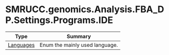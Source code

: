 ﻿
# SMRUCC.genomics.Analysis.FBA_DP.Settings.Programs.IDE

|Type|Summary|
|----|-------|
|[Languages](./Languages.md)|Enum the mainly used language.|

